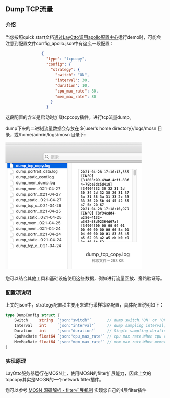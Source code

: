 ## Dump TCP流量

### 介绍

当您按照quick start文档[通过LayOtto调用apollo配置中心](docs/zh/start/configuration/start-apollo.md)运行demo时，可能会注意到配置文件config_apollo.json中有这么一段配置：

```json
                {
                  "type": "tcpcopy",
                  "config": {
                    "strategy": {
                      "switch": "ON",
                      "interval": 30,
                      "duration": 10,
                      "cpu_max_rate": 80,
                      "mem_max_rate": 80
                    }
                  }
```
这段配置的含义是启动时加载tcpcopy插件，进行tcp流量dump。

dump下来的二进制流量数据会存放在 ${user's home directory}/logs/mosn 目录，或/home/admin/logs/mosn 目录下:

![img.png](../../../../img/tcp_dump.png)

您可以结合其他工具和基础设施使用这些数据，例如进行流量回放、旁路验证等。

### 配置项说明

上文的json中，strategy配置项主要用来进行采样策略配置，具体配置说明如下：

```go
type DumpConfig struct {
	Switch     string  `json:"switch"`       // dump switch.'ON' or 'OFF'
	Interval   int     `json:"interval"`     // dump sampling interval, unit: second
	Duration   int     `json:"duration"`     // Single sampling duration,unit: second
	CpuMaxRate float64 `json:"cpu_max_rate"` // cpu max rate.When cpu rate bigger than this threshold,dump function will be fused
	MemMaxRate float64 `json:"mem_max_rate"` // mem max rate.When memory rate bigger than this threshold,dump function will be fused
}
```

### 实现原理

LayOtto服务器运行在MOSN上，使用MOSN的filter扩展能力，因此上文的tcpcopy其实是MOSN的一个network filter插件。

您可以参考 [MOSN 源码解析 - filter扩展机制](https://mosn.io/blog/code/mosn-filters/) 实现您自己的4层filter插件